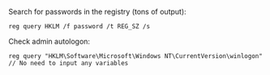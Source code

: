 Search for passwords in the registry (tons of output):
```
reg query HKLM /f password /t REG_SZ /s
```

Check admin autologon:
```
reg query "HKLM\Software\Microsoft\Windows NT\CurrentVersion\winlogon" // No need to input any variables
```